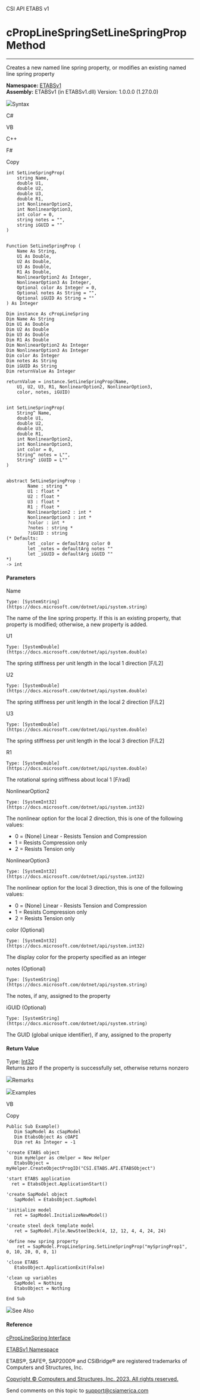 ﻿

CSI API ETABS v1

# cPropLineSpringSetLineSpringProp Method  
  
---  
  
Creates a new named line spring property, or modifies an existing named line
spring property

**Namespace:** [ETABSv1](2780f1b8-2033-5289-2298-1cdb2a7508d9.htm)  
**Assembly:** ETABSv1 (in ETABSv1.dll) Version: 1.0.0.0 (1.27.0.0)

![](../icons/SectionExpanded.png)Syntax

C#

VB

C++

F#

Copy

    
    
    int SetLineSpringProp(
    	string Name,
    	double U1,
    	double U2,
    	double U3,
    	double R1,
    	int NonlinearOption2,
    	int NonlinearOption3,
    	int color = 0,
    	string notes = "",
    	string iGUID = ""
    )
    
    
    Function SetLineSpringProp ( 
    	Name As String,
    	U1 As Double,
    	U2 As Double,
    	U3 As Double,
    	R1 As Double,
    	NonlinearOption2 As Integer,
    	NonlinearOption3 As Integer,
    	Optional color As Integer = 0,
    	Optional notes As String = "",
    	Optional iGUID As String = ""
    ) As Integer
    
    Dim instance As cPropLineSpring
    Dim Name As String
    Dim U1 As Double
    Dim U2 As Double
    Dim U3 As Double
    Dim R1 As Double
    Dim NonlinearOption2 As Integer
    Dim NonlinearOption3 As Integer
    Dim color As Integer
    Dim notes As String
    Dim iGUID As String
    Dim returnValue As Integer
    
    returnValue = instance.SetLineSpringProp(Name, 
    	U1, U2, U3, R1, NonlinearOption2, NonlinearOption3, 
    	color, notes, iGUID)
    
    
    int SetLineSpringProp(
    	String^ Name, 
    	double U1, 
    	double U2, 
    	double U3, 
    	double R1, 
    	int NonlinearOption2, 
    	int NonlinearOption3, 
    	int color = 0, 
    	String^ notes = L"", 
    	String^ iGUID = L""
    )
    
    
    abstract SetLineSpringProp : 
            Name : string * 
            U1 : float * 
            U2 : float * 
            U3 : float * 
            R1 : float * 
            NonlinearOption2 : int * 
            NonlinearOption3 : int * 
            ?color : int * 
            ?notes : string * 
            ?iGUID : string 
    (* Defaults:
            let _color = defaultArg color 0
            let _notes = defaultArg notes ""
            let _iGUID = defaultArg iGUID ""
    *)
    -> int 
    

#### Parameters

Name

    Type: [SystemString](https://docs.microsoft.com/dotnet/api/system.string)  
The name of the line spring property. If this is an existing property, that
property is modified; otherwise, a new property is added.

U1

    Type: [SystemDouble](https://docs.microsoft.com/dotnet/api/system.double)  
The spring stiffness per unit length in the local 1 direction [F/L2]

U2

    Type: [SystemDouble](https://docs.microsoft.com/dotnet/api/system.double)  
The spring stiffness per unit length in the local 2 direction [F/L2]

U3

    Type: [SystemDouble](https://docs.microsoft.com/dotnet/api/system.double)  
The spring stiffness per unit length in the local 3 direction [F/L2]

R1

    Type: [SystemDouble](https://docs.microsoft.com/dotnet/api/system.double)  
The rotational spring stiffness about local 1 [F/rad]

NonlinearOption2

    Type: [SystemInt32](https://docs.microsoft.com/dotnet/api/system.int32)  
The nonlinear option for the local 2 direction, this is one of the following
values:

  * 0 = (None) Linear - Resists Tension and Compression
  * 1 = Resists Compression only
  * 2 = Resists Tension only

NonlinearOption3

    Type: [SystemInt32](https://docs.microsoft.com/dotnet/api/system.int32)  
The nonlinear option for the local 3 direction, this is one of the following
values:

  * 0 = (None) Linear - Resists Tension and Compression
  * 1 = Resists Compression only
  * 2 = Resists Tension only

color (Optional)

    Type: [SystemInt32](https://docs.microsoft.com/dotnet/api/system.int32)  
The display color for the property specified as an integer

notes (Optional)

    Type: [SystemString](https://docs.microsoft.com/dotnet/api/system.string)  
The notes, if any, assigned to the property

iGUID (Optional)

    Type: [SystemString](https://docs.microsoft.com/dotnet/api/system.string)  
The GUID (global unique identifier), if any, assigned to the property

#### Return Value

Type: [Int32](https://docs.microsoft.com/dotnet/api/system.int32)  
Returns zero if the property is successfully set, otherwise returns nonzero

![](../icons/SectionExpanded.png)Remarks

![](../icons/SectionExpanded.png)Examples

VB

Copy

    
    
    Public Sub Example()
       Dim SapModel As cSapModel
       Dim EtabsObject As cOAPI
       Dim ret As Integer = -1
    
    'create ETABS object
       Dim myHelper as cHelper = New Helper
       EtabsObject = myHelper.CreateObjectProgID("CSI.ETABS.API.ETABSObject")
    
    'start ETABS application
      ret = EtabsObject.ApplicationStart()
    
    'create SapModel object
       SapModel = EtabsObject.SapModel
    
    'initialize model
       ret = SapModel.InitializeNewModel()
    
    'create steel deck template model
       ret = SapModel.File.NewSteelDeck(4, 12, 12, 4, 4, 24, 24)
    
    'define new spring property
        ret = SapModel.PropLineSpring.SetLineSpringProp("mySpringProp1", 0, 10, 20, 0, 0, 1)
    
    'close ETABS
       EtabsObject.ApplicationExit(False)
    
    'clean up variables
       SapModel = Nothing
       EtabsObject = Nothing
    
    End Sub

![](../icons/SectionExpanded.png)See Also

#### Reference

[cPropLineSpring Interface](cd49fe2d-7a8d-fe2f-8e88-8eacf2c1a61d.htm)

[ETABSv1 Namespace](2780f1b8-2033-5289-2298-1cdb2a7508d9.htm)

ETABS®, SAFE®, SAP2000® and CSiBridge® are registered trademarks of Computers
and Structures, Inc.  

[Copyright © Computers and Structures, Inc. 2023. All rights
reserved.](http://www.csiamerica.com)

Send comments on this topic to
[support@csiamerica.com](mailto:support%40csiamerica.com?Subject=CSI%20API%20ETABS%20v1)

